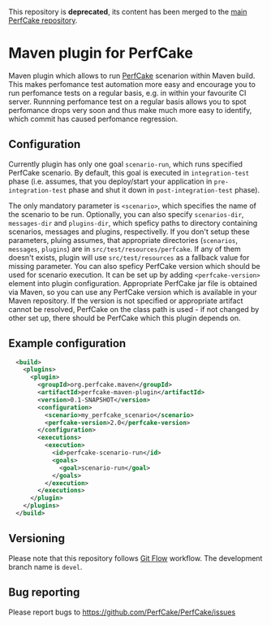 This repository is __deprecated__, its content has been merged to the [main PerfCake repository](https://github.com/PerfCake/PerfCake).

Maven plugin for PerfCake
=========================
Maven plugin which allows to run [PerfCake](http://www.perfcake.org) scenarion within Maven build. This makes perfomance test 
automation more easy and encourage you to run perfomance tests on a regular basis, e.g. in within your favourite CI server. 
Runnning perfomance test on a regular basis allows you to spot perfomance drops very soon and thus make much more easy to 
identify, which commit has caused perfomance regression.

Configuration
---
Currently plugin has only one goal `scenario-run`, which runs specified PerfCake scenario. By default, this goal is executed
in `integration-test` phase (i.e. assumes, that you deploy/start your application in `pre-integration-test` phase and 
shut it down in `post-integration-test` phase). 

The only mandatory parameter is `<scenario>`, which specifies the name of the scenario to be run. 
Optionally, you can also specify `scenarios-dir`, `messages-dir` and `plugins-dir`, which speficy paths to
directory containing scenarios, messages and plugins, respectivelly. If you don't setup these parameters, pluing assumes,
that appropriate directories (`scenarios`, `messages`, `plugins`) are in `src/test/resources/perfcake`. If any of them doesn't
exists, plugin will use `src/test/resources` as a fallback value for missing parameter. You can also speficy PerfCake version which
should be used for scenario execution. It can be set up by adding `<perfcake-version>` element into plugin configuration. 
Appropriate PerfCake jar file is obtained via Maven, so you can use any PerfCake version which is available in your Maven repository.
If the version is not specified or appropriate artifact cannot be resolved, PerfCake on the class path is used - if not changed by 
other set up, there should be PerfCake which this plugin depends on.

Example configuration
---

```xml
  <build>
    <plugins>
      <plugin>
        <groupId>org.perfcake.maven</groupId>
        <artifactId>perfcake-maven-plugin</artifactId>
        <version>0.1-SNAPSHOT</version>
        <configuration>
          <scenario>my_perfcake_scenario</scenario>
          <perfcake-version>2.0</perfcake-version>
        </configuration>
        <executions>
          <execution>
            <id>perfcake-scenario-run</id>
            <goals>
              <goal>scenario-run</goal>
            </goals>
          </execution>
        </executions>
      </plugin>
    </plugins>
  </build>
```

Versioning
----------

Please note that this repository follows [Git Flow](http://nvie.com/posts/a-successful-git-branching-model/) workflow.
The development branch name is `devel`.

Bug reporting
-------------

Please report bugs to https://github.com/PerfCake/PerfCake/issues
